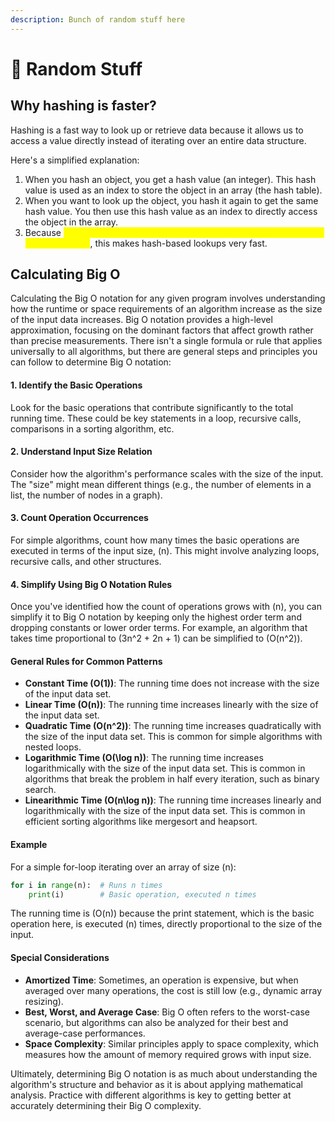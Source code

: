 ```yaml
---
description: Bunch of random stuff here
---
```


# 🦖 Random Stuff

## Why hashing is faster?

Hashing is a fast way to look up or retrieve data because it allows us to access a value directly instead of iterating over an entire data structure.

Here's a simplified explanation:

1. When you hash an object, you get a hash value (an integer). This hash value is used as an index to store the object in an array (the hash table).
2. When you want to look up the object, you hash it again to get the same hash value. You then use this hash value as an index to directly access the object in the array.
3. Because <mark style="color:yellow;">accessing an element in an array by its index is a constant time operation (O(1))</mark>, this makes hash-based lookups very fast.

## Calculating Big O

Calculating the Big O notation for any given program involves understanding how the runtime or space requirements of an algorithm increase as the size of the input data increases. Big O notation provides a high-level approximation, focusing on the dominant factors that affect growth rather than precise measurements. There isn't a single formula or rule that applies universally to all algorithms, but there are general steps and principles you can follow to determine Big O notation:

#### 1. Identify the Basic Operations

Look for the basic operations that contribute significantly to the total running time. These could be key statements in a loop, recursive calls, comparisons in a sorting algorithm, etc.

#### 2. Understand Input Size Relation

Consider how the algorithm's performance scales with the size of the input. The "size" might mean different things (e.g., the number of elements in a list, the number of nodes in a graph).

#### 3. Count Operation Occurrences

For simple algorithms, count how many times the basic operations are executed in terms of the input size, (n). This might involve analyzing loops, recursive calls, and other structures.

#### 4. Simplify Using Big O Notation Rules

Once you've identified how the count of operations grows with (n), you can simplify it to Big O notation by keeping only the highest order term and dropping constants or lower order terms. For example, an algorithm that takes time proportional to (3n^2 + 2n + 1) can be simplified to (O(n^2)).

#### General Rules for Common Patterns

* **Constant Time (O(1))**: The running time does not increase with the size of the input data set.
* **Linear Time (O(n))**: The running time increases linearly with the size of the input data set.
* **Quadratic Time (O(n^2))**: The running time increases quadratically with the size of the input data set. This is common for simple algorithms with nested loops.
* **Logarithmic Time (O(\log n))**: The running time increases logarithmically with the size of the input data set. This is common in algorithms that break the problem in half every iteration, such as binary search.
* **Linearithmic Time (O(n\log n))**: The running time increases linearly and logarithmically with the size of the input data set. This is common in efficient sorting algorithms like mergesort and heapsort.

#### Example

For a simple for-loop iterating over an array of size (n):

```python
for i in range(n):  # Runs n times
    print(i)        # Basic operation, executed n times
```

The running time is (O(n)) because the print statement, which is the basic operation here, is executed (n) times, directly proportional to the size of the input.

#### Special Considerations

* **Amortized Time**: Sometimes, an operation is expensive, but when averaged over many operations, the cost is still low (e.g., dynamic array resizing).
* **Best, Worst, and Average Case**: Big O often refers to the worst-case scenario, but algorithms can also be analyzed for their best and average-case performances.
* **Space Complexity**: Similar principles apply to space complexity, which measures how the amount of memory required grows with input size.

Ultimately, determining Big O notation is as much about understanding the algorithm's structure and behavior as it is about applying mathematical analysis. Practice with different algorithms is key to getting better at accurately determining their Big O complexity.
